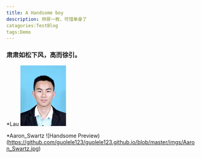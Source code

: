 ```yaml
---
title: A Handsome boy
description: 帅哥一枚，可惜单身了
catagories:TestBlog
tags:Demo  
---
```


### 肃肃如松下风，高而徐引。

*Lau
![Lau Preview](https://github.com/guolele123/guolele123.github.io/blob/master/imgs/lau.png)

*Aaron_Swartz
![Handsome Preview)(https://github.com/guolele123/guolele123.github.io/blob/master/imgs/Aaron_Swartz.jpg)
